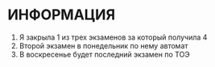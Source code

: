 # ИНФОРМАЦИЯ 

1. Я закрыла 1 из трех экзаменов за который получила 4
2. Второй экзамен в понедельник по нему автомат 
3. В воскресенье будет последний экзамен по ТОЭ
   